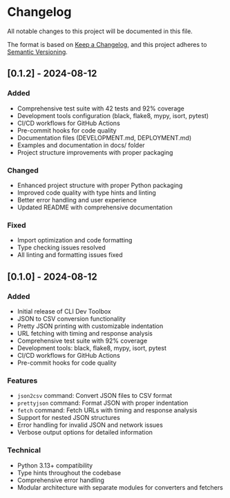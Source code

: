 # Changelog

All notable changes to this project will be documented in this file.

The format is based on [Keep a Changelog](https://keepachangelog.com/en/1.0.0/),
and this project adheres to [Semantic Versioning](https://semver.org/spec/v2.0.0.html).

## [0.1.2] - 2024-08-12

### Added
- Comprehensive test suite with 42 tests and 92% coverage
- Development tools configuration (black, flake8, mypy, isort, pytest)
- CI/CD workflows for GitHub Actions
- Pre-commit hooks for code quality
- Documentation files (DEVELOPMENT.md, DEPLOYMENT.md)
- Examples and documentation in docs/ folder
- Project structure improvements with proper packaging

### Changed
- Enhanced project structure with proper Python packaging
- Improved code quality with type hints and linting
- Better error handling and user experience
- Updated README with comprehensive documentation

### Fixed
- Import optimization and code formatting
- Type checking issues resolved
- All linting and formatting issues fixed

## [0.1.0] - 2024-08-12

### Added
- Initial release of CLI Dev Toolbox
- JSON to CSV conversion functionality
- Pretty JSON printing with customizable indentation
- URL fetching with timing and response analysis
- Comprehensive test suite with 92% coverage
- Development tools: black, flake8, mypy, isort, pytest
- CI/CD workflows for GitHub Actions
- Pre-commit hooks for code quality

### Features
- `json2csv` command: Convert JSON files to CSV format
- `prettyjson` command: Format JSON with proper indentation
- `fetch` command: Fetch URLs with timing and response analysis
- Support for nested JSON structures
- Error handling for invalid JSON and network issues
- Verbose output options for detailed information

### Technical
- Python 3.13+ compatibility
- Type hints throughout the codebase
- Comprehensive error handling
- Modular architecture with separate modules for converters and fetchers
